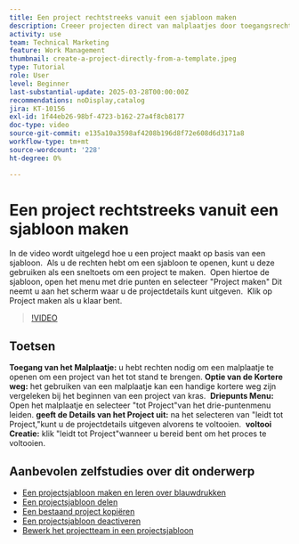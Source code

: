 ```yaml
---
title: Een project rechtstreeks vanuit een sjabloon maken
description: Creeer projecten direct van malplaatjes door toegangsrechten te verzekeren, gebruikend het drie-puntenmenu om "Project tot stand te brengen,"het uitgeven van de projectdetails zoals nodig, en het proces voor een efficiënt opstellingsalternatief te voltooien.
activity: use
team: Technical Marketing
feature: Work Management
thumbnail: create-a-project-directly-from-a-template.jpeg
type: Tutorial
role: User
level: Beginner
last-substantial-update: 2025-03-28T00:00:00Z
recommendations: noDisplay,catalog
jira: KT-10156
exl-id: 1f44eb26-98bf-4723-b162-27a4f8cb8177
doc-type: video
source-git-commit: e135a10a3598af4208b196d8f72e608d6d3171a8
workflow-type: tm+mt
source-wordcount: '228'
ht-degree: 0%

---
```


# Een project rechtstreeks vanuit een sjabloon maken

In de video wordt uitgelegd hoe u een project maakt op basis van een sjabloon. &#x200B; Als u de rechten hebt om een sjabloon te openen, kunt u deze gebruiken als een sneltoets om een project te maken. &#x200B; Open hiertoe de sjabloon, open het menu met drie punten en selecteer &quot;Project maken&quot; &#x200B; Dit neemt u aan het scherm waar u de projectdetails kunt uitgeven. &#x200B; Klik op Project maken als u klaar bent. &#x200B;

>[!VIDEO](https://video.tv.adobe.com/v/3456013/?quality=12&learn=on&enablevpops)

## Toetsen

**Toegang van het Malplaatje:** u hebt rechten nodig om een malplaatje te openen om een project van het tot stand te brengen. &#x200B;
**Optie van de Kortere weg:** het gebruiken van een malplaatje kan een handige kortere weg zijn vergeleken bij het beginnen van een project van kras. &#x200B;
**Driepunts Menu:** Open het malplaatje en selecteer &quot;tot Project&quot;van het drie-puntenmenu leiden. &#x200B;
**geeft de Details van het Project uit:** na het selecteren van &quot;leidt tot Project,&quot;kunt u de projectdetails uitgeven alvorens te voltooien. &#x200B;
**voltooi Creatie:** klik &quot;leidt tot Project&quot;wanneer u bereid bent om het proces te voltooien. &#x200B;


## Aanbevolen zelfstudies over dit onderwerp

* [Een projectsjabloon maken en leren over blauwdrukken](/help/manage-work/create-and-manage-project-templates/create-a-project-template.md)
* [Een projectsjabloon delen](/help/manage-work/create-and-manage-project-templates/share-a-project-template.md)
* [Een bestaand project kopiëren](/help/manage-work/manage-projects/copy-an-existing-project.md)
* [Een projectsjabloon deactiveren](/help/manage-work/create-and-manage-project-templates/deactivate-a-project-template.md)
* [Bewerk het projectteam in een projectsjabloon](/help/manage-work/create-and-manage-project-templates/edit-the-project-team-in-a-project-template.md)
